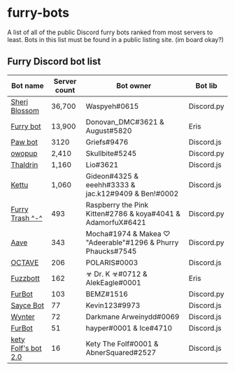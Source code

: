 # furry-bots
A list of all of the public Discord furry bots ranked from most servers to least. Bots in this list must be found in a public listing site. (im board okay?)


## Furry Discord bot list 

Bot name | Server count | Bot owner | Bot lib
------------ | ------------- | -------------- | ----------
[Sheri Blossom](https://discord.com/oauth2/authorize?client_id=346702890368368640&scope=bot) | 36,700 | Waspyeh#0615 | Discord.py
[Furry bot](https://discord.com/oauth2/authorize?client_id=398251412246495233&scope=bot)| 13,900 | Donovan_DMC#3621 & August#5820 | Eris
[Paw bot](https://discord.com/oauth2/authorize?client_id=663823539672973353&scope=bot) | 3120 | Griefs#9476 | Discord.js
[owopup](https://discord.com/oauth2/authorize?client_id=365255872181567489&scope=bot) | 2,410 | Skullbite#5245 | Discord.py
[Thaldrin](https://discord.com/oauth2/authorize?client_id=434662676547764244&scope=bot) | 1,160 | Lio#3621 | Discord.js
[Kettu](https://discord.com/oauth2/authorize?client_id=667131062941384757&scope=bot) | 1,060 | Gideon#4325 & eeehh#3333 & jac.k12#9409 & Ben!#0002 | Discord.js
[Furry Trash ^-^](https://discord.com/oauth2/authorize?client_id=417900655601254420&scope=bot) | 493 | Raspberry the Pink Kitten#2786 & koya#4041 & AdamorfuX#6421 | Discord.py
[Aave](https://discord.com/oauth2/authorize?client_id=486185195989368852&scope=bot) | 343 | Mocha#1974 & Makea ♡ "Adeerable"#1296 & Phurry Phaucks#7545 | Discord.py
[OCTAVE](https://discord.com/oauth2/authorize?client_id=501871267968712714&scope=bo) | 206 | POLARIS#0003 | Discord.js
[Fuzzbott](https://discord.com/oauth2/authorize?client_id=730633518992064514&scope=bot) | 162 | ☣ Dr. K ☣#0712 & AlekEagle#0001 | Eris
[FurBot](https://discord.com/oauth2/authorize?client_id=716259432878702633&scope=bot) | 103 | BEMZ#1516 | Discord.py
[Sayce Bot](https://discord.com/oauth2/authorize?client_id=730158145489338409&scope=bot) | 77 | Kevin123#9973 | Discord.js
[Wynter](https://discord.com/oauth2/authorize?client_id=548269826020343809&scope=bot) | 72 | Darkmane Arweinydd#0069 | Discord.js
[FurBot](https://discord.com/oauth2/authorize?client_id=732807386414317658&scope=bot) | 51 | hayper#0001 & Ice#4710 | Discord.js
[kety Folf's bot 2.0](https://discord.com/oauth2/authorize?client_id=738164170385653802&scope=bot) | 16 | Kety The Folf#0001 & AbnerSquared#2527 | Discord.js
